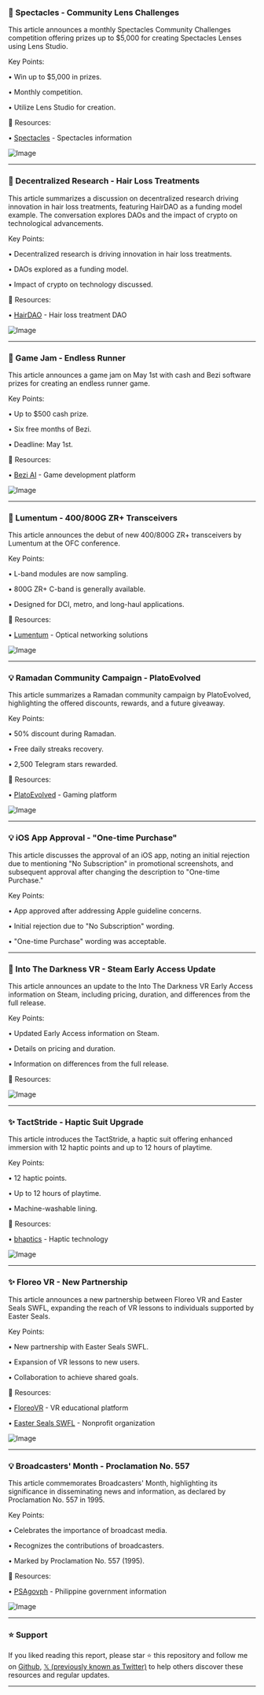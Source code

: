 ### 🚀 Spectacles - Community Lens Challenges

This article announces a monthly Spectacles Community Challenges competition offering prizes up to $5,000 for creating Spectacles Lenses using Lens Studio.

Key Points:

•  Win up to $5,000 in prizes.


• Monthly competition.


• Utilize Lens Studio for creation.


🔗 Resources:

• [Spectacles](https://x.com/Spectacles) - Spectacles information


![Image](https://pbs.twimg.com/ext_tw_video_thumb/1907130627109044224/pu/img/T8XCD91InJa9ufv5.jpg)


---
### 🤖 Decentralized Research - Hair Loss Treatments

This article summarizes a discussion on decentralized research driving innovation in hair loss treatments, featuring HairDAO as a funding model example.  The conversation explores DAOs and the impact of crypto on technological advancements.

Key Points:

• Decentralized research is driving innovation in hair loss treatments.


• DAOs explored as a funding model.


• Impact of crypto on technology discussed.


🔗 Resources:

• [HairDAO](https://x.com/HairDAO_) - Hair loss treatment DAO


![Image](https://pbs.twimg.com/media/GnY6AU0WYAAfKga?format=jpg&name=small)


---
### 🚀 Game Jam - Endless Runner

This article announces a game jam on May 1st with cash and Bezi software prizes for creating an endless runner game.

Key Points:

• Up to $500 cash prize.


• Six free months of Bezi.


• Deadline: May 1st.


🔗 Resources:

• [Bezi AI](https://x.com/bezi_ai) - Game development platform


![Image](https://pbs.twimg.com/media/Gndnqbza4AA0vNM?format=png&name=small)


---
### 🤖 Lumentum - 400/800G ZR+ Transceivers

This article announces the debut of new 400/800G ZR+ transceivers by Lumentum at the OFC conference.

Key Points:

• L-band modules are now sampling.


• 800G ZR+ C-band is generally available.


• Designed for DCI, metro, and long-haul applications.


🔗 Resources:

• [Lumentum](https://x.com/Lumentum) - Optical networking solutions


![Image](https://pbs.twimg.com/media/GndnFo3XEAAXnPE?format=jpg&name=small)


---
### 💡 Ramadan Community Campaign - PlatoEvolved

This article summarizes a Ramadan community campaign by PlatoEvolved, highlighting the offered discounts, rewards, and a future giveaway.

Key Points:

• 50% discount during Ramadan.


• Free daily streaks recovery.


• 2,500 Telegram stars rewarded.


🔗 Resources:

• [PlatoEvolved](https://x.com/PlatoEvolved) -  Gaming platform


![Image](https://pbs.twimg.com/media/GndFqHWW4AAiT5h?format=jpg&name=small)


---
### 💡 iOS App Approval - "One-time Purchase"

This article discusses the approval of an iOS app, noting an initial rejection due to mentioning "No Subscription" in promotional screenshots, and subsequent approval after changing the description to "One-time Purchase."


Key Points:

• App approved after addressing Apple guideline concerns.


•  Initial rejection due to "No Subscription" wording.


•  "One-time Purchase" wording was acceptable.



---
### 🚀 Into The Darkness VR - Steam Early Access Update

This article announces an update to the Into The Darkness VR Early Access information on Steam, including pricing, duration, and differences from the full release.

Key Points:

• Updated Early Access information on Steam.


• Details on pricing and duration.


• Information on differences from the full release.


🔗 Resources:


![Image](https://pbs.twimg.com/ext_tw_video_thumb/1907006652315840512/pu/img/akKE82JEN5T9NOQS.jpg)


---
### ✨ TactStride - Haptic Suit Upgrade

This article introduces the TactStride, a haptic suit offering enhanced immersion with 12 haptic points and up to 12 hours of playtime.

Key Points:

• 12 haptic points.


• Up to 12 hours of playtime.


• Machine-washable lining.


🔗 Resources:

• [bhaptics](https://x.com/bhaptics) - Haptic technology


![Image](https://pbs.twimg.com/media/Gnc4yq1XQAEFuzh.jpg)


---
### ✨ Floreo VR - New Partnership

This article announces a new partnership between Floreo VR and Easter Seals SWFL, expanding the reach of VR lessons to individuals supported by Easter Seals.

Key Points:

• New partnership with Easter Seals SWFL.


• Expansion of VR lessons to new users.


• Collaboration to achieve shared goals.


🔗 Resources:

• [FloreoVR](https://x.com/FloreoVR) - VR educational platform


• [Easter Seals SWFL](https://x.com/eastersealsswfl) -  Nonprofit organization


![Image](https://pbs.twimg.com/media/Gnc4xJ1XwAEsM6T?format=jpg&name=small)


---
### 💡 Broadcasters' Month - Proclamation No. 557

This article commemorates Broadcasters' Month, highlighting its significance in disseminating news and information, as declared by Proclamation No. 557 in 1995.

Key Points:

• Celebrates the importance of broadcast media.


•  Recognizes the contributions of broadcasters.


•  Marked by Proclamation No. 557 (1995).


🔗 Resources:

• [PSAgovph](https://x.com/PSAgovph) - Philippine government information


![Image](https://pbs.twimg.com/media/Gmj9C2aaEAASm-d?format=jpg&name=small)


---

### ⭐️ Support

If you liked reading this report, please star ⭐️ this repository and follow me on [Github](https://github.com/Drix10), [𝕏 (previously known as Twitter)](https://x.com/DRIX_10_) to help others discover these resources and regular updates.

---